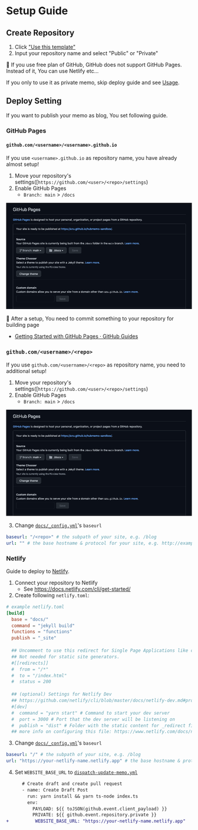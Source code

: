 # Setup Guide

## Create Repository

1. Click ["Use this template"](https://github.com/azu/hubmemo/generate)
2. Input your repository name and select "Public" or "Private"

:memo: If you use free plan of GitHub, GitHub does not support GitHub Pages.
Instead of it, You can use Netlify etc...

If you only to use it as private memo, skip deploy guide and see [Usage](./USAGE.md).

## Deploy Setting

If you want to publish your memo as blog, You set following guide.

### GitHub Pages

#### `github.com/<username>/<username>.github.io`

If you use `<username>.github.io` as repository name, you have already almost setup!

1. Move your repository's settings([`https://github.com/<user>/<repo>/settings`)
2. Enable GitHub Pages
   - `Branch: main` > `/docs`

![settings](img/settings.png)

:memo: After a setup, You need to commit something to your repository for building page

- [Getting Started with GitHub Pages · GitHub Guides](https://guides.github.com/features/pages/)

### `github.com/<username>/<repo>`

If you use `github.com/<username>/<repo>` as repository name, you need to additional setup!

1. Move your repository's settings([`https://github.com/<user>/<repo>/settings`)
2. Enable GitHub Pages
   - `Branch: main` > `/docs`
   
![settings](img/settings.png)

3.  Change [`docs/_config.yml`](../docs/_config.yml)'s `baseurl`

````yml
baseurl: "/<repo>" # the subpath of your site, e.g. /blog
url: "" # the base hostname & protocol for your site, e.g. http://example.com
````

### Netlify

Guide to deploy to [Netlify](https://www.netlify.com/).

1. Connect your repository to Netlify
   - See <https://docs.netlify.com/cli/get-started/>
2. Create following `netlify.toml`:

```toml
# example netlify.toml
[build]
  base = "docs/"
  command = "jekyll build"
  functions = "functions"
  publish = "_site"

  ## Uncomment to use this redirect for Single Page Applications like create-react-app.
  ## Not needed for static site generators.
  #[[redirects]]
  #  from = "/*"
  #  to = "/index.html"
  #  status = 200

  ## (optional) Settings for Netlify Dev
  ## https://github.com/netlify/cli/blob/master/docs/netlify-dev.md#project-detection
  #[dev]
  #  command = "yarn start" # Command to start your dev server
  #  port = 3000 # Port that the dev server will be listening on
  #  publish = "dist" # Folder with the static content for _redirect file
  ## more info on configuring this file: https://www.netlify.com/docs/netlify-toml-reference/
```

3. Change [`docs/_config.yml`](../docs/_config.yml)'s `baseurl`

````yml
baseurl: "/" # the subpath of your site, e.g. /blog
url: "https://your-netlify-name.netlify.app" # the base hostname & protocol for your site, e.g. http://example.com
````

4. Set `WEBSITE_BASE_URL` to [`dispatch-update-memo.yml`](../.github/workflows/dispatch-update-memo.yml)

```diff
      # Create draft and create pull request
      - name: Create Draft Post
        run: yarn install && yarn ts-node index.ts
        env:
          PAYLOAD: ${{ toJSON(github.event.client_payload) }}
          PRIVATE: ${{ github.event.repository.private }}
+          WEBSITE_BASE_URL: "https://your-netlify-name.netlify.app"
```
